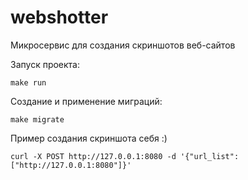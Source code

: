 # webshotter

Микросервис для создания скриншотов веб-сайтов


Запуск проекта:

```shell script
make run
```

Создание и применение миграций:

```shell script
make migrate
```


Пример создания скриншота себя :)

```shell script
curl -X POST http://127.0.0.1:8080 -d '{"url_list": ["http://127.0.0.1:8080"]}'
```
